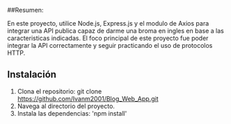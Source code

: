 ##Resumen:

En este proyecto, utilice Node.js, Express.js y el modulo de Axios para integrar una API publica capaz de darme una broma en ingles en base a las caracteristicas indicadas. El foco principal de este proyecto fue poder integrar la API correctamente y seguir practicando el uso de protocolos HTTP.

## Instalación

1. Clona el repositorio: git clone https://github.com/Ivanm2001/Blog_Web_App.git
2. Navega al directorio del proyecto.
3. Instala las dependencias: 'npm install' 
